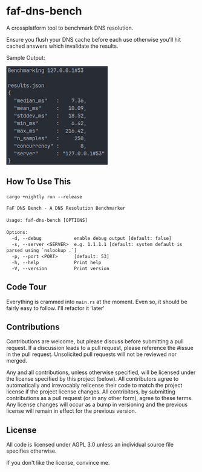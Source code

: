 # faf-dns-bench

A crossplatform tool to benchmark DNS resolution.

Ensure you flush your DNS cache before each use otherwise you'll hit cached answers which invalidate the results.

Sample Output:

![](output2.png)

## How To Use This

`cargo +nightly run --release`

```
FaF DNS Bench - A DNS Resolution Benchmarker

Usage: faf-dns-bench [OPTIONS]

Options:
  -d, --debug            enable debug output [default: false]
  -s, --server <SERVER>  e.g. 1.1.1.1 [default: system default is parsed using `nslookup .`]
  -p, --port <PORT>      [default: 53]
  -h, --help             Print help
  -V, --version          Print version
```

## Code Tour

Everything is crammed into `main.rs` at the moment. Even so, it should be fairly easy to follow. I'll refactor it 'later'

## Contributions

Contributions are welcome, but please discuss before submitting a pull request. If a discussion leads to a pull request, please reference the \#issue in the pull request. Unsolicited pull requests will not be reviewed nor merged.

Any and all contributions, unless otherwise specified, will be licensed under the license specified by this project (below). All contributors agree to automatically and irrevocably relicense their code to match the project license if the project license changes. All contribitors, by submitting contributions as a pull request (or in any other form), agree to these terms. Any license changes will occur as a bump in versioning and the previous license will remain in effect for the previous version.

## License

All code is licensed under AGPL 3.0 unless an individual source file specifies otherwise.

If you don't like the license, convince me.
